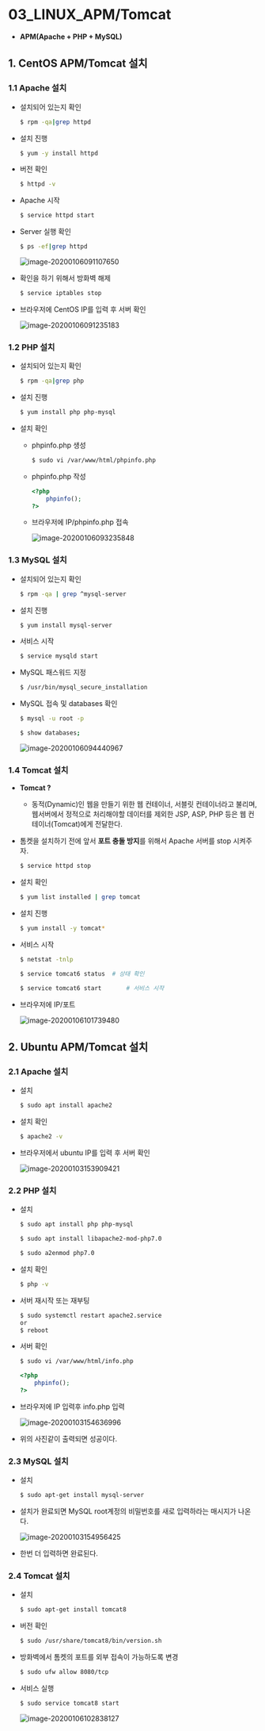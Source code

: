 # 03_LINUX_APM/Tomcat

- **APM(Apache + PHP + MySQL)**


## 1. CentOS APM/Tomcat 설치

### 1.1 Apache 설치

- 설치되어 있는지 확인

  ```bash
  $ rpm -qa|grep httpd
  ```

- 설치 진행

  ```bash
  $ yum -y install httpd
  ```
  
- 버전 확인

  ```bash
  $ httpd -v
  ```

- Apache 시작

  ```bash
  $ service httpd start
  ```

- Server 실행 확인

  ```bash
  $ ps -ef|grep httpd
  ```

  ![image-20200106091107650](03_LINUX_APMTomcat.assets/image-20200106091107650.png)

- 확인을 하기 위해서 방화벽 해제

  ```bash
  $ service iptables stop
  ```

- 브라우저에 CentOS IP를 입력 후 서버 확인

  ![image-20200106091235183](03_LINUX_APMTomcat.assets/image-20200106091235183.png)

### 1.2 PHP 설치

- 설치되어 있는지 확인

  ```bash
  $ rpm -qa|grep php
  ```

- 설치 진행

  ```bash
  $ yum install php php-mysql
  ```

- 설치 확인

  - phpinfo.php 생성

    ```bash
    $ sudo vi /var/www/html/phpinfo.php
    ```

  - phpinfo.php 작성

    ```php
    <?php
        phpinfo();
    ?>
    ```

  - 브라우저에 IP/phpinfo.php 접속

    ![image-20200106093235848](03_LINUX_APMTomcat.assets/image-20200106093235848.png)

### 1.3 MySQL 설치

- 설치되어 있는지 확인

  ```bash
  $ rpm -qa | grep ^mysql-server
  ```

- 설치 진행

  ```bash
  $ yum install mysql-server
  ```

- 서비스 시작

  ```bash
  $ service mysqld start
  ```

- MySQL 패스워드 지정

  ```bash
  $ /usr/bin/mysql_secure_installation
  ```

- MySQL 접속 및 databases 확인

  ```bash
  $ mysql -u root -p
  
  $ show databases;
  ```

  ![image-20200106094440967](03_LINUX_APMTomcat.assets/image-20200106094440967.png)

### 1.4 Tomcat 설치

- **Tomcat ?**
  - 동적(Dynamic)인 웹을 만들기 위한 웹 컨테이너, 서블릿 컨테이너라고 불리며, 웹서버에서 정적으로 처리해야할 데이터를 제외한 JSP, ASP, PHP 등은 웹 컨테이너(Tomcat)에게 전달한다.

- 톰켓을 설치하기 전에 앞서 **포트 충돌 방지**를 위해서 Apache 서버를 stop 시켜주자.

  ```bash
  $ service httpd stop
  ```

- 설치 확인

  ```bash
  $ yum list installed | grep tomcat
  ```

- 설치 진행

  ```bash
  $ yum install -y tomcat*
  ```

- 서비스 시작

  ```bash
  $ netstat -tnlp
  
  $ service tomcat6 status	# 상태 확인
  
  $ service tomcat6 start		# 서비스 시작
  ```

- 브라우저에 IP/포트

  ![image-20200106101739480](03_LINUX_APMTomcat.assets/image-20200106101739480.png)

## 2. Ubuntu APM/Tomcat 설치

### 2.1 Apache 설치

- 설치

  ```bash
  $ sudo apt install apache2
  ```

- 설치 확인

  ```bash
  $ apache2 -v
  ```

- 브라우저에서 ubuntu IP를 입력 후 서버 확인

  ![image-20200103153909421](03_LINUX_APMTomcat.assets/image-20200103153909421.png)

### 2.2 PHP 설치

- 설치

  ```bash
  $ sudo apt install php php-mysql
  
  $ sudo apt install libapache2-mod-php7.0
  
  $ sudo a2enmod php7.0
  ```

- 설치 확인

  ```bash
  $ php -v
  ```

- 서버 재시작 또는 재부팅

  ```bash
  $ sudo systemctl restart apache2.service 
  or
  $ reboot
  ```

- 서버 확인

  ```bash
  $ sudo vi /var/www/html/info.php
  ```

  ```php
  <?php
      phpinfo();
  ?>
  ```

- 브라우저에 IP 입력후 info.php 입력

  ![image-20200103154636996](03_LINUX_APMTomcat.assets/image-20200103154636996.png)

- 위의 사진같이 출력되면 성공이다.

### 2.3 MySQL 설치

- 설치

  ```bash
  $ sudo apt-get install mysql-server
  ```

- 설치가 완료되면 MySQL root계정의 비밀번호를 새로 입력하라는 매시지가 나온다.

  ![image-20200103154956425](03_LINUX_APMTomcat.assets/image-20200103154956425.png)

- 한번 더 입력하면 완료된다.

### 2.4 Tomcat 설치

- 설치

  ```bash
  $ sudo apt-get install tomcat8
  ```

- 버전 확인

  ```bash
  $ sudo /usr/share/tomcat8/bin/version.sh
  ```

- 방화벽에서 톰켓의 포트를 외부 접속이 가능하도록 변경

  ```bash
  $ sudo ufw allow 8080/tcp
  ```

- 서비스 실행

  ```bash
  $ sudo service tomcat8 start
  ```

  ![image-20200106102838127](03_LINUX_APMTomcat.assets/image-20200106102838127.png)

